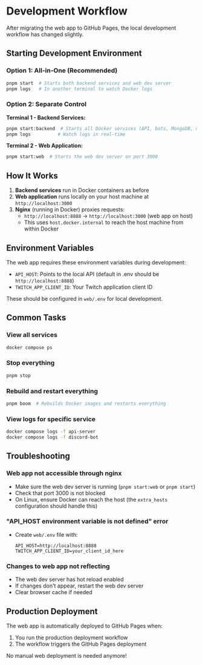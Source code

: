 # Development Workflow

After migrating the web app to GitHub Pages, the local development workflow has changed slightly.

## Starting Development Environment

### Option 1: All-in-One (Recommended)
```bash
pnpm start  # Starts both backend services and web dev server
pnpm logs   # In another terminal to watch Docker logs
```

### Option 2: Separate Control

**Terminal 1 - Backend Services:**
```bash
pnpm start:backend  # Starts all Docker services (API, bots, MongoDB, nginx, etc.)
pnpm logs          # Watch logs in real-time
```

**Terminal 2 - Web Application:**
```bash
pnpm start:web  # Starts the web dev server on port 3000
```

## How It Works

1. **Backend services** run in Docker containers as before
2. **Web application** runs locally on your host machine at `http://localhost:3000`
3. **Nginx** (running in Docker) proxies requests:
   - `http://localhost:8888` → `http://localhost:3000` (web app on host)
   - This uses `host.docker.internal` to reach the host machine from within Docker

## Environment Variables

The web app requires these environment variables during development:
- `API_HOST`: Points to the local API (default in .env should be `http://localhost:8888`)
- `TWITCH_APP_CLIENT_ID`: Your Twitch application client ID

These should be configured in `web/.env` for local development.

## Common Tasks

### View all services
```bash
docker compose ps
```

### Stop everything
```bash
pnpm stop
```

### Rebuild and restart everything
```bash
pnpm boom  # Rebuilds Docker images and restarts everything
```

### View logs for specific service
```bash
docker compose logs -f api-server
docker compose logs -f discord-bot
```

## Troubleshooting

### Web app not accessible through nginx
- Make sure the web dev server is running (`pnpm start:web` or `pnpm start`)
- Check that port 3000 is not blocked
- On Linux, ensure Docker can reach the host (the `extra_hosts` configuration should handle this)

### "API_HOST environment variable is not defined" error
- Create `web/.env` file with:
  ```
  API_HOST=http://localhost:8888
  TWITCH_APP_CLIENT_ID=your_client_id_here
  ```

### Changes to web app not reflecting
- The web dev server has hot reload enabled
- If changes don't appear, restart the web dev server
- Clear browser cache if needed

## Production Deployment

The web app is automatically deployed to GitHub Pages when:
1. You run the production deployment workflow
2. The workflow triggers the GitHub Pages deployment

No manual web deployment is needed anymore!